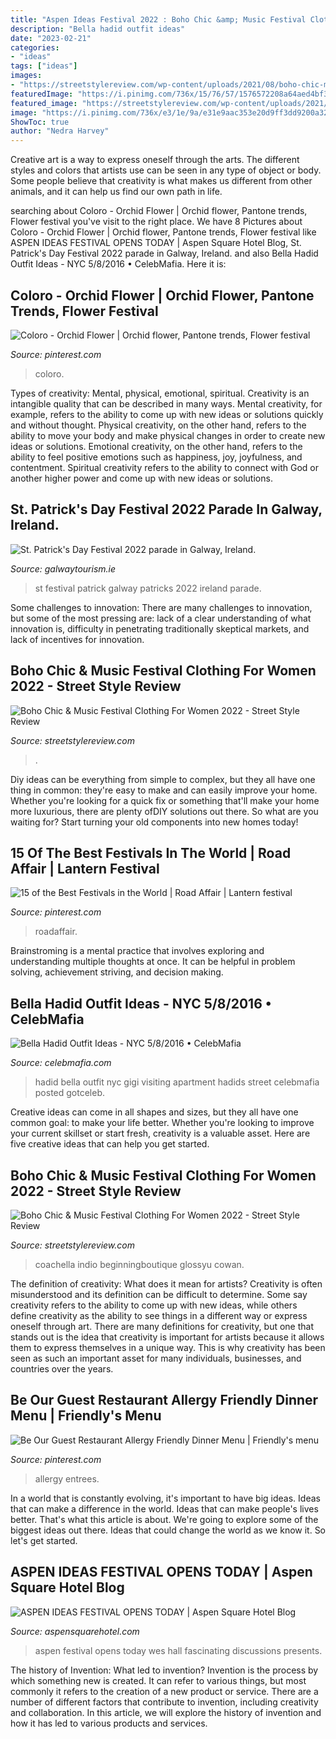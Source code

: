 ```yaml
---
title: "Aspen Ideas Festival 2022 : Boho Chic &amp; Music Festival Clothing For Women 2022"
description: "Bella hadid outfit ideas"
date: "2023-02-21"
categories:
- "ideas"
tags: ["ideas"]
images:
- "https://streetstylereview.com/wp-content/uploads/2021/08/boho-chic-music-festival-outfit-ideas-for-ladies-23.jpg"
featuredImage: "https://i.pinimg.com/736x/15/76/57/1576572208a64aed4bf3401eea5778b8.jpg"
featured_image: "https://streetstylereview.com/wp-content/uploads/2021/08/boho-chic-music-festival-outfit-ideas-for-ladies-23.jpg"
image: "https://i.pinimg.com/736x/e3/1e/9a/e31e9aac353e20d9ff3dd9200a32226c.jpg"
ShowToc: true
author: "Nedra Harvey"
---
```



Creative art is a way to express oneself through the arts. The different styles and colors that artists use can be seen in any type of object or body. Some people believe that creativity is what makes us different from other animals, and it can help us find our own path in life.

	

		
searching about Coloro - Orchid Flower | Orchid flower, Pantone trends, Flower festival you've visit to the right place. We have 8 Pictures about Coloro - Orchid Flower | Orchid flower, Pantone trends, Flower festival like ASPEN IDEAS FESTIVAL OPENS TODAY | Aspen Square Hotel Blog, St. Patrick&#039;s Day Festival 2022 parade in Galway, Ireland. and also Bella Hadid Outfit Ideas - NYC 5/8/2016 • CelebMafia. Here it is:
		
    
## Coloro - Orchid Flower | Orchid Flower, Pantone Trends, Flower Festival

<img loading=lazy src="https://i.pinimg.com/736x/15/76/57/1576572208a64aed4bf3401eea5778b8.jpg" onerror="this.onerror=null;this.src='https://tse1.mm.bing.net/th?id=OIP.Oe4oih8lbOjfW4ASUVrW_AHaLH&amp;pid=15.1';" alt="Coloro - Orchid Flower | Orchid flower, Pantone trends, Flower festival">

_Source: pinterest.com_

>coloro. 

	

Types of creativity: Mental, physical, emotional, spiritual.
Creativity is an intangible quality that can be described in many ways. Mental creativity, for example, refers to the ability to come up with new ideas or solutions quickly and without thought. Physical creativity, on the other hand, refers to the ability to move your body and make physical changes in order to create new ideas or solutions. Emotional creativity, on the other hand, refers to the ability to feel positive emotions such as happiness, joy, joyfulness, and contentment. Spiritual creativity refers to the ability to connect with God or another higher power and come up with new ideas or solutions.

    
## St. Patrick&#039;s Day Festival 2022 Parade In Galway, Ireland.

<img loading=lazy src="https://www.galwaytourism.ie/wp-content/uploads/2019/04/St-Patricks-Day-Festival-1024x768.jpg" onerror="this.onerror=null;this.src='https://tse1.mm.bing.net/th?id=OIP.BleJPtte6wJMKwtdNASMdwHaFj&amp;pid=15.1';" alt="St. Patrick&#039;s Day Festival 2022 parade in Galway, Ireland.">

_Source: galwaytourism.ie_

>st festival patrick galway patricks 2022 ireland parade. 

	

Some challenges to innovation:
There are many challenges to innovation, but some of the most pressing are: lack of a clear understanding of what innovation is, difficulty in penetrating traditionally skeptical markets, and lack of incentives for innovation.

    
## Boho Chic &amp; Music Festival Clothing For Women 2022 - Street Style Review

<img loading=lazy src="https://streetstylereview.com/wp-content/uploads/2021/08/boho-chic-music-festival-outfit-ideas-for-ladies-16.jpg" onerror="this.onerror=null;this.src='https://tse2.mm.bing.net/th?id=OIP.upXsGOVZ2mhp8_aWKji5qQHaLH&amp;pid=15.1';" alt="Boho Chic &amp; Music Festival Clothing For Women 2022 - Street Style Review">

_Source: streetstylereview.com_

>. 

	

Diy ideas can be everything from simple to complex, but they all have one thing in common: they're easy to make and can easily improve your home. Whether you're looking for a quick fix or something that'll make your home more luxurious, there are plenty ofDIY solutions out there. So what are you waiting for? Start turning your old components into new homes today!

    
## 15 Of The Best Festivals In The World | Road Affair | Lantern Festival

<img loading=lazy src="https://i.pinimg.com/originals/b8/be/bf/b8bebf62ac91e090dd660d5a2bd53f63.jpg" onerror="this.onerror=null;this.src='https://tse2.mm.bing.net/th?id=OIP.sVCg7ImhHfwnlbzvUx1HSQHaLH&amp;pid=15.1';" alt="15 of the Best Festivals in the World | Road Affair | Lantern festival">

_Source: pinterest.com_

>roadaffair. 

	

Brainstroming is a mental practice that involves exploring and understanding multiple thoughts at once. It can be helpful in problem solving, achievement striving, and decision making.

    
## Bella Hadid Outfit Ideas - NYC 5/8/2016 • CelebMafia

<img loading=lazy src="https://celebmafia.com/wp-content/uploads/2016/05/bella-hadid-outfit-ideas-nyc-5-8-2016-9.jpg" onerror="this.onerror=null;this.src='https://tse4.mm.bing.net/th?id=OIP.zLntsM5heRFfBk2dhoVTIAHaLH&amp;pid=15.1';" alt="Bella Hadid Outfit Ideas - NYC 5/8/2016 • CelebMafia">

_Source: celebmafia.com_

>hadid bella outfit nyc gigi visiting apartment hadids street celebmafia posted gotceleb. 

	

Creative ideas can come in all shapes and sizes, but they all have one common goal: to make your life better. Whether you're looking to improve your current skillset or start fresh, creativity is a valuable asset. Here are five creative ideas that can help you get started.

    
## Boho Chic &amp; Music Festival Clothing For Women 2022 - Street Style Review

<img loading=lazy src="https://streetstylereview.com/wp-content/uploads/2021/08/boho-chic-music-festival-outfit-ideas-for-ladies-23.jpg" onerror="this.onerror=null;this.src='https://tse1.mm.bing.net/th?id=OIP.OmsxQ4LTUZL-Trv2RFTwsAHaLe&amp;pid=15.1';" alt="Boho Chic &amp; Music Festival Clothing For Women 2022 - Street Style Review">

_Source: streetstylereview.com_

>coachella indio beginningboutique glossyu cowan. 

	

The definition of creativity: What does it mean for artists?
Creativity is often misunderstood and its definition can be difficult to determine. Some say creativity refers to the ability to come up with new ideas, while others define creativity as the ability to see things in a different way or express oneself through art. There are many definitions for creativity, but one that stands out is the idea that creativity is important for artists because it allows them to express themselves in a unique way. This is why creativity has been seen as such an important asset for many individuals, businesses, and countries over the years.

    
## Be Our Guest Restaurant Allergy Friendly Dinner Menu | Friendly&#039;s Menu

<img loading=lazy src="https://i.pinimg.com/736x/e3/1e/9a/e31e9aac353e20d9ff3dd9200a32226c.jpg" onerror="this.onerror=null;this.src='https://tse3.mm.bing.net/th?id=OIP.917Si7ny5TfmKuk4yToEXAHaJ4&amp;pid=15.1';" alt="Be Our Guest Restaurant Allergy Friendly Dinner Menu | Friendly&#039;s menu">

_Source: pinterest.com_

>allergy entrees. 

	

In a world that is constantly evolving, it's important to have big ideas. Ideas that can make a difference in the world. Ideas that can make people's lives better. That's what this article is about. We're going to explore some of the biggest ideas out there. Ideas that could change the world as we know it. So let's get started.

    
## ASPEN IDEAS FESTIVAL OPENS TODAY | Aspen Square Hotel Blog

<img loading=lazy src="https://www.aspensquarehotel.com/sites/default/files/blog-teaser-image/aif2014.png" onerror="this.onerror=null;this.src='https://tse2.mm.bing.net/th?id=OIP.4FYW-jTO7EIu94If-vv2wQHaEl&amp;pid=15.1';" alt="ASPEN IDEAS FESTIVAL OPENS TODAY | Aspen Square Hotel Blog">

_Source: aspensquarehotel.com_

>aspen festival opens today wes hall fascinating discussions presents. 

	

The history of Invention: What led to invention?
Invention is the process by which something new is created. It can refer to various things, but most commonly it refers to the creation of a new product or service. There are a number of different factors that contribute to invention, including creativity and collaboration. In this article, we will explore the history of invention and how it has led to various products and services.

